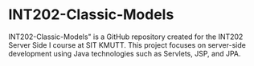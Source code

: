 # INT202-Classic-Models
INT202-Classic-Models" is a GitHub repository created for the INT202 Server Side I course at SIT KMUTT. This project focuses on server-side development using Java technologies such as Servlets, JSP, and JPA.
